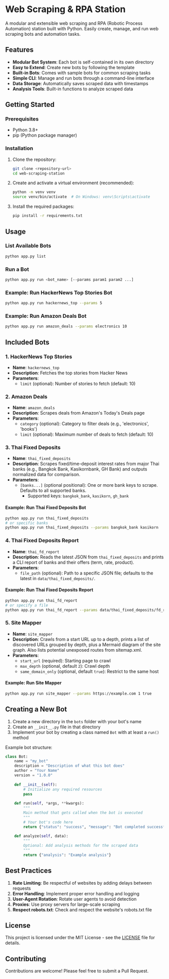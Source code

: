 # Web Scraping & RPA Station

A modular and extensible web scraping and RPA (Robotic Process Automation) station built with Python. Easily create, manage, and run web scraping bots and automation tasks.

## Features

- **Modular Bot System**: Each bot is self-contained in its own directory
- **Easy to Extend**: Create new bots by following the template
- **Built-in Bots**: Comes with sample bots for common scraping tasks
- **Simple CLI**: Manage and run bots through a command-line interface
- **Data Storage**: Automatically saves scraped data with timestamps
- **Analysis Tools**: Built-in functions to analyze scraped data

## Getting Started

### Prerequisites

- Python 3.8+
- pip (Python package manager)

### Installation

1. Clone the repository:
   ```bash
   git clone <repository-url>
   cd web-scraping-station
   ```

2. Create and activate a virtual environment (recommended):
   ```bash
   python -m venv venv
   source venv/bin/activate  # On Windows: venv\Scripts\activate
   ```

3. Install the required packages:
   ```bash
   pip install -r requirements.txt
   ```

## Usage

### List Available Bots

```bash
python app.py list
```

### Run a Bot

```bash
python app.py run <bot_name> [--params param1 param2 ...]
```

### Example: Run HackerNews Top Stories Bot

```bash
python app.py run hackernews_top --params 5
```

### Example: Run Amazon Deals Bot

```bash
python app.py run amazon_deals --params electronics 10
```

## Included Bots

### 1. HackerNews Top Stories
- **Name**: `hackernews_top`
- **Description**: Fetches the top stories from Hacker News
- **Parameters**: 
  - `limit` (optional): Number of stories to fetch (default: 10)

### 2. Amazon Deals
- **Name**: `amazon_deals`
- **Description**: Scrapes deals from Amazon's Today's Deals page
- **Parameters**:
  - `category` (optional): Category to filter deals (e.g., 'electronics', 'books')
  - `limit` (optional): Maximum number of deals to fetch (default: 10)

### 3. Thai Fixed Deposits
- **Name**: `thai_fixed_deposits`
- **Description**: Scrapes fixed/time-deposit interest rates from major Thai banks (e.g., Bangkok Bank, Kasikornbank, GH Bank) and outputs normalized data for comparison.
- **Parameters**:
  - `[banks...]` (optional positional): One or more bank keys to scrape. Defaults to all supported banks.
    - Supported keys: `bangkok_bank`, `kasikorn`, `gh_bank`

#### Example: Run Thai Fixed Deposits Bot

```bash
python app.py run thai_fixed_deposits
# or specific banks
python app.py run thai_fixed_deposits --params bangkok_bank kasikorn
```

### 4. Thai Fixed Deposits Report
- **Name**: `thai_fd_report`
- **Description**: Reads the latest JSON from `thai_fixed_deposits` and prints a CLI report of banks and their offers (term, rate, product).
- **Parameters**:
  - `file_path` (optional): Path to a specific JSON file; defaults to the latest in `data/thai_fixed_deposits/`.

#### Example: Run Thai Fixed Deposits Report

```bash
python app.py run thai_fd_report
# or specify a file
python app.py run thai_fd_report --params data/thai_fixed_deposits/fd_rates_YYYYMMDD_HHMMSS.json
```

### 5. Site Mapper
- **Name**: `site_mapper`
- **Description**: Crawls from a start URL up to a depth, prints a list of discovered URLs grouped by depth, plus a Mermaid diagram of the site graph. Also lists potential unexposed routes from sitemap.xml.
- **Parameters**:
  - `start_url` (required): Starting page to crawl
  - `max_depth` (optional, default `2`): Crawl depth
  - `same_domain_only` (optional, default `true`): Restrict to the same host

#### Example: Run Site Mapper

```bash
python app.py run site_mapper --params https://example.com 1 true
```

## Creating a New Bot

1. Create a new directory in the `bots` folder with your bot's name
2. Create an `__init__.py` file in that directory
3. Implement your bot by creating a class named `Bot` with at least a `run()` method

Example bot structure:

```python
class Bot:
    name = "my_bot"
    description = "Description of what this bot does"
    author = "Your Name"
    version = "1.0.0"
    
    def __init__(self):
        # Initialize any required resources
        pass
        
    def run(self, *args, **kwargs):
        """
        Main method that gets called when the bot is executed
        """
        # Your bot's code here
        return {"status": "success", "message": "Bot completed successfully"}
        
    def analyze(self, data):
        """
        Optional: Add analysis methods for the scraped data
        """
        return {"analysis": "Example analysis"}
```

## Best Practices

1. **Rate Limiting**: Be respectful of websites by adding delays between requests
2. **Error Handling**: Implement proper error handling and logging
3. **User-Agent Rotation**: Rotate user agents to avoid detection
4. **Proxies**: Use proxy servers for large-scale scraping
5. **Respect robots.txt**: Check and respect the website's robots.txt file

## License

This project is licensed under the MIT License - see the [LICENSE](LICENSE) file for details.

## Contributing

Contributions are welcome! Please feel free to submit a Pull Request.
